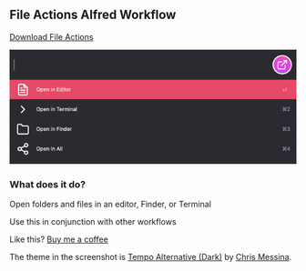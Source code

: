 ## File Actions Alfred Workflow

[Download File Actions](https://github.com/rknightuk/alfred-workflows/raw/main/workflows/findmoji/findmoji.alfredworkflow)

![File Actions](src/screenshot.png)

### What does it do?

Open folders and files in an editor, Finder, or Terminal

Use this in conjunction with other workflows

Like this? [Buy me a coffee](https://www.buymeacoffee.com/rknightuk)

The theme in the screenshot is [Tempo Alternative (Dark)](https://github.com/chrismessina/alfred-theme-tempo#tempo-alternative-dark) by [Chris Messina](https://github.com/chrismessina).
